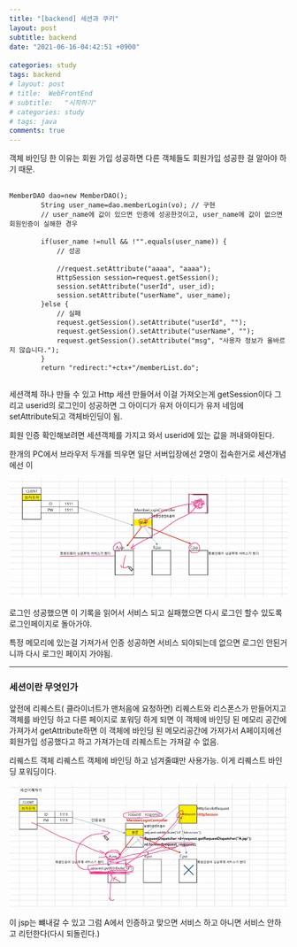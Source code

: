 ```yaml
---
title: "[backend] 세션과 쿠키"
layout: post
subtitle: backend
date: "2021-06-16-04:42:51 +0900"

categories: study
tags: backend
# layout: post
# title:  WebFrontEnd
# subtitle:   "시작하기"
# categories: study
# tags: java
comments: true
---
```



객체 바인딩 한 이유는 회원 가입 성공하면 다른 객체들도 회원가입 성공한 걸 알아야 하기 때문.

```

MemberDAO dao=new MemberDAO();
		String user_name=dao.memberLogin(vo); // 구현
		// user_name에 값이 있으면 인증에 성공한것이고, user_name에 값이 없으면 회원인증이 실해한 경우

		if(user_name !=null && !"".equals(user_name)) {
			// 성공

			//request.setAttribute("aaaa", "aaaa");
			HttpSession session=request.getSession();			
			session.setAttribute("userId", user_id);
			session.setAttribute("userName", user_name);			
		}else {
			// 실패
			request.getSession().setAttribute("userId", "");
			request.getSession().setAttribute("userName", "");
			request.getSession().setAttribute("msg", "사용자 정보가 올바르지 않습니다.");		
		}		
		return "redirect:"+ctx+"/memberList.do";


```

세션객체 하나 만들 수 있고 Http 세션 만들어서 이걸 가져오는게 getSession이다 그리고 userid의 로그인이 성공하면 그 아이디가 유저 아이디가 유저 네임에  setAttribute되고 객체바인딩이 됨.

회원 인증 확인해보려면 세션객체를 가지고 와서 userid에 있는 값을 꺼내와야된다.


한개의 PC에서 브라우저 두개를 띄우면 일단 서버입장에선 2명이 접속한거로 세션개념에선 이

![20210618_120003](/assets/20210618_120003.png)

로그인 성공했으면 이 기록을 읽어서 서비스 되고 실패했으면 다시 로그인 할수 있도록 로그인페이지로 돌아가야.

특정 메모리에 있는걸 가져가서 인증 성공하면 서비스 되야되는데 없으면 로그인 안된거니까 다시 로그인 페이지 가야됨.


 -----------

### 세션이란 무엇인가


앞전에 리퀘스트( 클라이너트가 맨처음에 요청하면) 리퀘스트와 리스폰스가 만들어지고 객체를 바인딩 하고 다른 페이지로 포워딩 하게 되면 이 객체에 바인딩 된 메모리 공간에 가져가서 getAttribute하면 이 객체에 바인딩 된 메모리공간에 가져가서 A페이지에선 회원가입 성공했다고 하고 가져가는데 리퀘스트는 가져갈 수 없음.

리퀘스트 객체 리퀘스트 객체에 바인딩 하고 넘겨줄떄만 사용가능. 이게 리퀘스트 바인딩 포워딩이다.

![20210618_145444](/assets/20210618_145444.png)

이 jsp는 뺴내갈 수 있고 그럼 A에서 인증하고 맞으면 서비스 하고 아니면 서비스 안하고 리턴한다(다시 되돌린다.)
